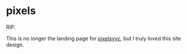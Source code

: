 # pixels

RIP.

This is no longer the landing page for [pixelsyyc](pixelsyyc.com), but I truly loved this site design.

